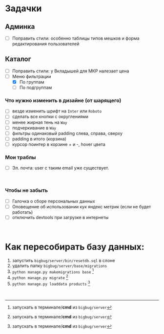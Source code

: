 # Задачки

## Админка

- [ ] Поправить стили: особенно таблицы типов мешков и форма редактирования пользователей

## Каталог

- [ ] Поправить стили: у Вкладышей для МКР налезает цена
- [ ] Меню фильтрации
    - [X] По группам
    - [ ] По подгруппам

### Что нужно изменить в дизайне (от шарящего)
- [ ] везде изменить шрифт на `Inter` или `Roboto`
- [ ] сделать все кнопки с округлениями
- [ ] менее жирная тень на `Way`
- [ ] подчеркивание в `Way`
- [ ] фильтры одинаковый padding слева, справа, сверху
- [ ] padding в итого (корзина)
- [ ] курсор поинтер в корзине + и -, hover цвета

### Мои траблы
- [ ] Эл. почта: user с таким email уже существует.

<br />

### Чтобы не забыть

- [ ] Галочка о сборе персональных данных
- [ ] Оповещение об использовании кук яндекс метрик (если не будет работать)
- [ ] отключить devtools при загрузке в интернеты

<br />

# Как пересобирать базу данных:

1. запустить `bigbug/server/bin/resetdb.sql` в слоне
2. удалить папку `bigbug/server/base/migrations`
3. `python manage.py makemigrations base` [^cmd]
4. `python manage.py migrate` [^cmd]
5. `python manage.py loaddata products` [^cmd]

<br />

[^cmd]: запускать в терминале/**cmd** из `bigbug/server`
